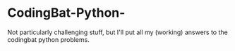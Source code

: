 # CodingBat-Python-
Not particularly challenging stuff, but I'll put all my (working) answers to the codingbat python problems. 

